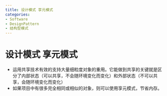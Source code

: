 ```yaml
---
title: 设计模式 享元模式
categories:
- Software
- DesignPattern
- 结构型模式
---
```

# 设计模式 享元模式

- 运用共享技术有效的支持大量细粒度对象的重用。它能做到共享的关键就是区分了内部状态（可以共享，不会随环境变化而变化）和外部状态（不可以共享，会随环境变化而变化）
- 如果项目中有很多完全相同或相似的对象，则可以使用享元模式，节省内存。